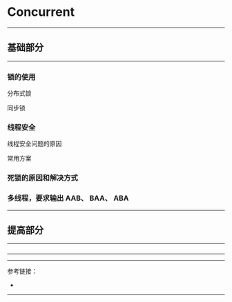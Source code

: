 # Concurrent

---

## 基础部分

---

### 锁的使用

分布式锁

同步锁

### 线程安全

线程安全问题的原因

常用方案

### 死锁的原因和解决方式

### 多线程，要求输出 AAB、 BAA、 ABA

---

## 提高部分

---

###

---







---

参考链接：

- []()

---
















